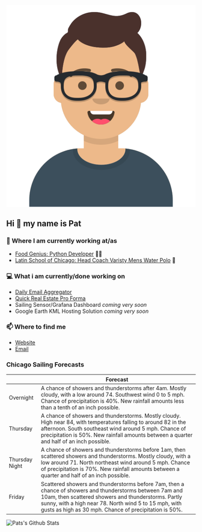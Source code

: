 [![Social banner for p-j-falconer](https://raw.githubusercontent.com/P-J-FALCONER/P-J-FALCONER/master/assets/avataaars.svg)](https://patfalconer.com/)
## Hi :wave: my name is Pat

### 💼 Where I am currently working at/as
- [Food Genius: Python Developer](https://getfoodgenius.com/) 🍔🐍
- [Latin School of Chicago: Head Coach Varisty Mens Water Polo](https://www.latinschool.org/) 🤽


### 💻 What i am currently/done working on
 - [Daily Email Aggregator](https://github.com/P-J-FALCONER/dott_daily_mail)
 - [Quick Real Estate Pro Forma](https://github.com/P-J-FALCONER/henry)
 - Sailing Sensor/Grafana Dashboard *coming very soon*
 - Google Earth KML Hosting Solution *coming very soon*

### 📫 Where to find me
 - [Website](https://patfalconer.com/)
 - [Email](mailto:patrick.j.falconer@gmail.com)


### Chicago Sailing Forecasts
|   | Forecast  |
|---|---|
| Overnight | A chance of showers and thunderstorms after 4am. Mostly cloudy, with a low around 74. Southwest wind 0 to 5 mph. Chance of precipitation is 40%. New rainfall amounts less than a tenth of an inch possible. |
| Thursday | A chance of showers and thunderstorms. Mostly cloudy. High near 84, with temperatures falling to around 82 in the afternoon. South southeast wind around 5 mph. Chance of precipitation is 50%. New rainfall amounts between a quarter and half of an inch possible. |
| Thursday Night | A chance of showers and thunderstorms before 1am, then scattered showers and thunderstorms. Mostly cloudy, with a low around 71. North northeast wind around 5 mph. Chance of precipitation is 70%. New rainfall amounts between a quarter and half of an inch possible. |
| Friday | Scattered showers and thunderstorms before 7am, then a chance of showers and thunderstorms between 7am and 10am, then scattered showers and thunderstorms. Partly sunny, with a high near 78. North wind 5 to 15 mph, with gusts as high as 30 mph. Chance of precipitation is 50%. |

![Pats's Github Stats](https://github-readme-stats.vercel.app/api?username=p-j-falconer&show_icons=true&theme=radical)
